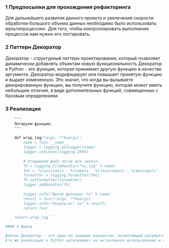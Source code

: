 ### 1 Предпосылки для прохождения рефакторинга
Для дальнейшего развития данного проекта и увелечения скорости обработки большого объема данных необходимо было использовать мультипроцессинг.
Для того, чтобы контроллировать выполнение процессов нам нужно его логгировать.


### 2 Паттерн Декоратор
Декоратор - структурный паттерн проектирования, который позволяет динамически добавлять объектам новую функциональность
Декоратор в Python - это функция, которая принимает другую функцию в качестве аргумента. Декоратор модифицирует или повышает принятую функцию и выдает измененную. Это значит, что когда вы вызываете декорированную функцию, вы получите функцию, которая может иметь небольшие отличия, в виде дополнительных функций, совмещенных с базовым определением. 

### 3 Реализация 

```def log(func):
    """
    Логируем функции.
    """
    
    def wrap_log(*args, **kwargs):
        name = func.__name__
        logger = logging.getLogger(name)
        logger.setLevel(logging.INFO)
    
        # Открываем файл логов для записи.
        fh = logging.FileHandler("%s.log" % name)
        fmt = '%(asctime)s - %(name)s - %(levelname)s - %(message)s'
        formatter = logging.Formatter(fmt)
        fh.setFormatter(formatter)
        logger.addHandler(fh)
        
        logger.info("Вызов функции: %s" % name)
        result = func(*args, **kwargs)
        logger.info("Результат: %s" % result)
        return func
    
    return wrap_log```

#### 4 Вывод

Шаблон Декоратор - это один из хороших вариантов, позволяющий расширять функциональность без использования наследования.
Его же реализация в Python наталкивает на интуитивное использование и является хорошим примером реализации шаблонов в стандартах языка.

